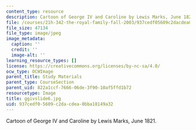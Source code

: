 ```yaml
---
content_type: resource
description: Cartoon of George IV and Caroline by Lewis Marks, June 1821.
file: /courses/21h-342-the-royal-family-fall-2003/937cedf05609c2dacdea0bba18149a32_ggivslide6.jpg
file_size: 47134
file_type: image/jpeg
image_metadata:
  caption: ''
  credit: ''
  image-alt: ''
learning_resource_types: []
license: https://creativecommons.org/licenses/by-nc-sa/4.0/
ocw_type: OCWImage
parent_title: Study Materials
parent_type: CourseSection
parent_uid: 822a1ccf-7666-06de-3f90-10af5ffd1b72
resourcetype: Image
title: ggivslide6.jpg
uid: 937cedf0-5609-c2da-cdea-0bba18149a32
---
```

Cartoon of George IV and Caroline by Lewis Marks, June 1821.